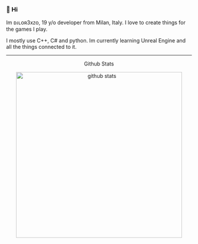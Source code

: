 ### 👋 Hi
Im ᴅᴊʟᴏʀ3xᴢᴏ, 19 y/o developer from Milan, Italy. I love to create things for the games I play. 

I mostly use C++, C# and python. Im currently learning Unreal Engine and all the things connected to it.
 
---
<p align="center">Github Stats</p>

<p align="center">
    <img src="https://github-readme-stats.vercel.app/api?username=djlorenzouasset&show_icons=true&theme=dark" alt="github stats" width="450">
</p>